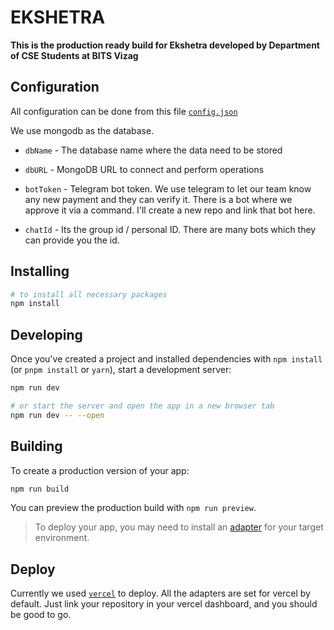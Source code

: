 # EKSHETRA

**This is the production ready build for Ekshetra developed by Department of CSE Students at BITS Vizag**

## Configuration

All configuration can be done from this file [`config.json`](https://github.com/SandeepDev1/Ekshetra/blob/main/config.json)

We use mongodb as the database.

-   `dbName` - The database name where the data need to be stored

-   `dbURL` - MongoDB URL to connect and perform operations

-   `botToken` - Telegram bot token. We use telegram to let our team know any new payment and they can verify it. There is a bot where we approve it via a command. I'll create a new repo and link that bot here.

-   `chatId` - Its the group id / personal ID. There are many bots which they can provide you the id.

## Installing

```bash
# to install all necessary packages
npm install
```

## Developing

Once you've created a project and installed dependencies with `npm install` (or `pnpm install` or `yarn`), start a development server:

```bash
npm run dev

# or start the server and open the app in a new browser tab
npm run dev -- --open
```

## Building

To create a production version of your app:

```bash
npm run build
```

You can preview the production build with `npm run preview`.

> To deploy your app, you may need to install an [adapter](https://kit.svelte.dev/docs/adapters) for your target environment.

## Deploy

Currently we used [`vercel`](https://vercel.com/) to deploy. All the adapters are set for vercel by default. Just link your repository in your vercel dashboard, and you should be good to go.
